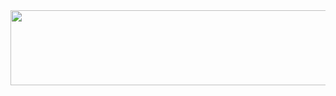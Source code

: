 <!---
ikseong00/ikseong00 is a ✨ special ✨ repository because its `README.md` (this file) appears on your GitHub profile.
You can click the Preview link to take a look at your changes.
--->


<a href="https://www.gitanimals.org/en_US?utm_medium=image&utm_source=ikseong00&utm_content=line">
  <img
    src="https://render.gitanimals.org/lines/ikseong00"
    width="600"
    height="120"
  />
</a>
  
